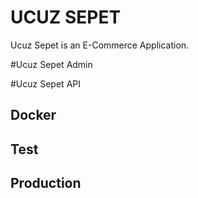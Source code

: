 # UCUZ SEPET

Ucuz Sepet is an E-Commerce Application.

#Ucuz Sepet Admin

#Ucuz Sepet API

## Docker

## Test

## Production
